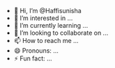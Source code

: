 - 👋 Hi, I’m @Haffisunisha
- 👀 I’m interested in ...
- 🌱 I’m currently learning ...
- 💞️ I’m looking to collaborate on ...
- 📫 How to reach me ...
- 😄 Pronouns: ...
- ⚡ Fun fact: ...

<!---
Haffisunisha/Haffisunisha is a ✨ special ✨ repository because its `README.md` (this file) appears on your GitHub profile.
You can click the Preview link to take a look at your changes.
--->
